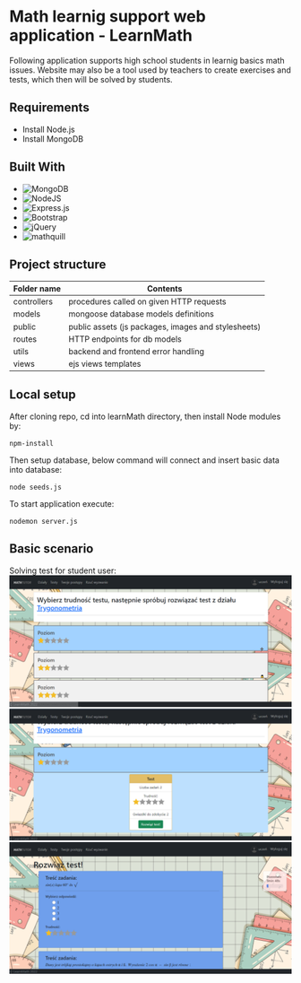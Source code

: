 
# Math learnig support web application - LearnMath
Following application supports high school students in learnig basics math issues. Website may also be a tool used by teachers to create exercises and tests, which then will be solved by students.

## Requirements

- Install Node.js
- Install MongoDB


## Built With

* ![MongoDB](https://img.shields.io/badge/MongoDB-%234ea94b.svg?style=for-the-badge&logo=mongodb&logoColor=white)
* ![NodeJS](https://img.shields.io/badge/node.js-6DA55F?style=for-the-badge&logo=node.js&logoColor=white)
* ![Express.js](https://img.shields.io/badge/express.js-%23404d59.svg?style=for-the-badge&logo=express&logoColor=%2361DAFB)
* ![Bootstrap](https://img.shields.io/badge/bootstrap-%23563D7C.svg?style=for-the-badge&logo=bootstrap&logoColor=white)
* ![jQuery](https://img.shields.io/badge/jquery-%230769AD.svg?style=for-the-badge&logo=jquery&logoColor=white)
* ![mathquill](https://img.shields.io/badge/mathquill-mathquill-orange)


## Project structure

Folder name  | Contents
------------- | -------------
controllers | procedures called on given HTTP requests
models  | mongoose database models definitions
public  | public assets (js packages, images and stylesheets)
routes  | HTTP endpoints for db models 
utils  | backend and frontend error handling
views  | ejs views templates


## Local setup

After cloning repo, cd into learnMath directory, then install Node modules by:

```
npm-install
```

Then setup database, below command will connect and insert basic data into database:

```
node seeds.js
```

To start application execute:

```
nodemon server.js
```
## Basic scenario
Solving test for student user:
![levels](images/levels.png)
![chooseTest](images/chooseTest.png)
![testAttempt](images/testAttempt.png)